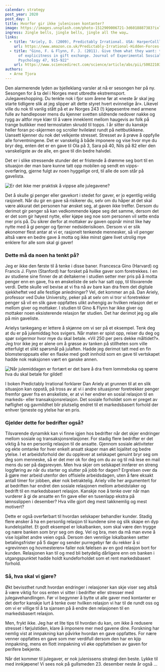 ```yaml
---
calendar: strategy
post_year: 2020
post_day: 1
title: Hvorfor gir ikke julenissen kontanter?
image: https://images.unsplash.com/photo-1512909006721-3d6018887383?ixlib=rb-1.2.1&ixid=eyJhcHBfaWQiOjEyMDd9&auto=format&fit=crop&w=1100&q=60
ingress: Jingle bells, jingle bells, jingle all the way…
links:
  - title: "Ariely, D. (2009), Predictably Irrational. USA: HarperColllins"
    url: https://www.amazon.co.uk/Predictably-Irrational-Hidden-Forces-Decisions/dp/0007256531/ref=sr_1_1?crid=2ANNWRF4F42OX&dchild=1&keywords=predictably+irrational&qid=1605087351&sprefix=predict%2Caps%2C193&sr=8-1
  - title: "Gino, F. & Flynn, F. J. (2011). Give them what they want: the benefits
      of explicitness in gift exchange. Journal of Experimental Soscial
      Psychology 47, 915-922"
    url: https://www.sciencedirect.com/science/article/abs/pii/S0022103111000801
authors:
  - Arne Tjora
---
```

Den alarmerende lyden av bjelleklang varsler at nå er sesongen her på ny. Sesongen for å ta del i Norges mest utbredte ekstremsport. Julegaveshopping. Du tenkte nok i fjor som årene før at «neste år skal jeg starte tidligere slik at jeg slipper alt dette styret hvert evinnelige år». Likevel ville du nok til vanlig stått på et av Norges 243 (!) kjøpesentre med armene fulle av handleposer mens du kjenner svetten sildrende nedover nakke og rygg av altfor mye klær til å være inneklemt mellom haugevis av folk på trange butikker med termostaten skrudd til topps. I år sitter du kanskje heller foran pc-skjermen og scroller hvileløst rundt på nettbutikkene. Uansett kjenner du nok det velkjente stresset. Stresset av å prøve å oppfylle alle forventningene. Det er vanskelig å både imponere og vise hvor mye du bryr deg, enten det er en gave til Ola på 3, Sara på 40, Nils på 82 eller den vanskeligste av de alle, en gave til din bedre halvdel.

Det er i slike stressende stunder det er fristende å drømme seg bort til en situasjon der man bare kunne tatt opp mobilen og sendt en vipps-overføring, gjerne fulgt av noen hyggelige ord, til alle de som står på gavelista. 

![Er det ikke mer praktisk å vippse alle julegavene?](https://preview.bekk.christmas/assets/vipps.png)



Det å skulle gi penger eller gavekort i stedet for gaver, er jo egentlig veldig rasjonelt. Når du gir en gave så risikerer du, selv om du håper at det skal være akkurat det personen har ønsket seg, at gaven ikke treffer. Dersom du derimot gir penger så kan vedkommende kjøpe seg det samme, dersom det er det som gir høyest nytte, eller kjøpe seg noe som personen vil sette enda mer pris på. Du sikrer derfor at mottaker av gaven oppnår minst like høy nytte med å gi penger og fjerner nedsiderisikoen. Dersom vi er slik økonomer flest antar at vi er, rasjonelt tenkende mennesker, så vil penger altså være en bedre gave å motta og ikke minst gjøre livet utrolig mye enklere for alle som skal gi gaver!


### Dette må da noen ha tenkt på?

Jeg er ikke den første til å tenke i disse baner. Francesca Gino (Harvard) og Francis J. Flynn (Stanford) har forsket på hvilke gaver som foretrekkes. I en av studiene sine finner de at deltakerne i studien setter mer pris på å motta penger enn en gave, fra en ønskeliste de selv har satt opp, til tilsvarende verdi. Dette skulle vel bevise at vi fra nå av bare kan dra frem det digitale sjekkheftet ved alle festlige anledninger?
Vel, det kommer an på. Dan Ariely, professor ved Duke University, peker på at selv om vi tror vi foretrekker penger så vil en slik gave oppfattes ulikt avhengig av hvilken relasjon det er mellom giver og mottaker. I studien til Gino & Flynn har ikke giver og mottaker noen eksisterende relasjon før studien. Det har derimot jeg og alle på min gaveliste. 

Arielys tankegang er lettere å skjønne om vi ser på et eksempel. Tenk deg at du er på julemiddag hos svigers. Når maten er spist opp, reiser du deg og spør svigermor hvor mye du skal betale. «Vil 250 per pers dekke måltidet?». Jeg tror ikke jeg er alene om å grøsse av tanken på stillheten som ville etterfulgt et slikt spørsmål på julaften. Hadde jeg derimot tatt med en fin blomsteroppsats eller en flaske med godt innhold som en gave til vertskapet hadde nok reaksjonen vært en ganske annen.

![Når julemiddagen er fortært er det bare å dra frem lommeboka og spørre hva du skal betale for gildet!](https://preview.bekk.christmas/assets/julemiddag.png)


I boken Predictably Irrational forklarer Dan Ariely at grunnen til at en slik situasjon kan oppstå, på tross av at vi i andre situasjoner foretrekker penger fremfor gaver fra en ønskeliste, er at vi her endrer en sosial relasjon til en markeds- eller transaksjonsrelasjon. Det sosiale forholdet som er preget av høflighet og gavmildhet blir plutselig endret til et markedsbasert forhold der enhver tjeneste og ytelse har en pris.


### Gjelder dette for bedrifter også?

Tilsvarende dynamikk kan vi finne igjen hos bedrifter når det skjer endringer mellom sosiale og transaksjonsrelasjoner. For stadig flere bedrifter er det viktig å ha en personlig relasjon til de ansatte. Gjennom sosiale aktiviteter og ekte omtanke for hver enkelt ansatt skaper man økt lojalitet og bedre ytelse. I et arbeidsforhold der du opplever at selskapet genuint bryr seg om deg som menneske, så er det mer ok for deg om du av og til må lese en mail mens du ser på dagsrevyen. Men hva skjer om selskapet innfører en streng loggføring av når du starter og slutter på jobb for dagen? Ergrelsen over da å gjøre mer arbeid utenfor den offisielle arbeidsdagen, uten å føre eksakt antall timer for jobben, øker nok betraktelig. Ariely ville her argumentert for at bedriften har endret den sosiale relasjonen mellom arbeidstaker og bedrift til en markedsbasert relasjon. Kanskje noe å tenke over når man vurderer å gi de ansatte en fin gave eller en tusenlapp ekstra på lønnsslippen i desember? Hva ville gjort deg mest takknemlig og mest motivert?

Dette er også overførbart til hvordan selskaper behandler kunder. Stadig flere ønsker å ha en personlig relasjon til kundene sine og slik skape en dyp kundelojalitet. Et godt eksempel er lokalbanken, som skal være den trygge og nære banken som bryr seg om deg. Vel og bra, men da må man evne å vise lojalitet andre veien også. Dersom den vennlige lokalbanken setter betalingsfrister på 5 dager og sender purregebyr før du rekker å si «grevinnen og hovmesteren» faller nok følelsen av en god relasjon bort for kunden. Relasjonen kan til og med bli betydelig dårligere enn om banken i utgangspunktet hadde holdt kundeforholdet som et rent markedsbasert forhold.

### Så, hva skal vi gjøre?

Økt bevissthet rundt hvordan endringer i relasjoner kan skje viser seg altså å være viktig for oss enten vi sitter i bedrifter eller stresser med julegavehandlingen. Før vi begynner å bytte ut alle gaver med kontanter er det derfor kanskje lurt å tenke over hvilken relasjon vi har til de rundt oss og om vi er villige til å ta sjansen på å endre den relasjonen til en markedsbasert relasjon.

Men, frykt ikke. Jeg har et lite tips til hvordan du kan, om ikke å redusere stresset i førjulstiden, klare å imponere mer med gavene dine. Forskning har nemlig vist at innpakning kan påvirke hvordan en gave oppfattes. For nære venner oppfattes en gave som mer verdifull dersom den har en kjip innpakning, mens en flott innpakning vil øke oppfattelsen av gaven for perifere bekjente.

Når det kommer til julegaver, er nok julenissens strategi den beste. Lykke til med innkjøpene! Vi sees nok på gullsmeden 23. desember neste år også …
